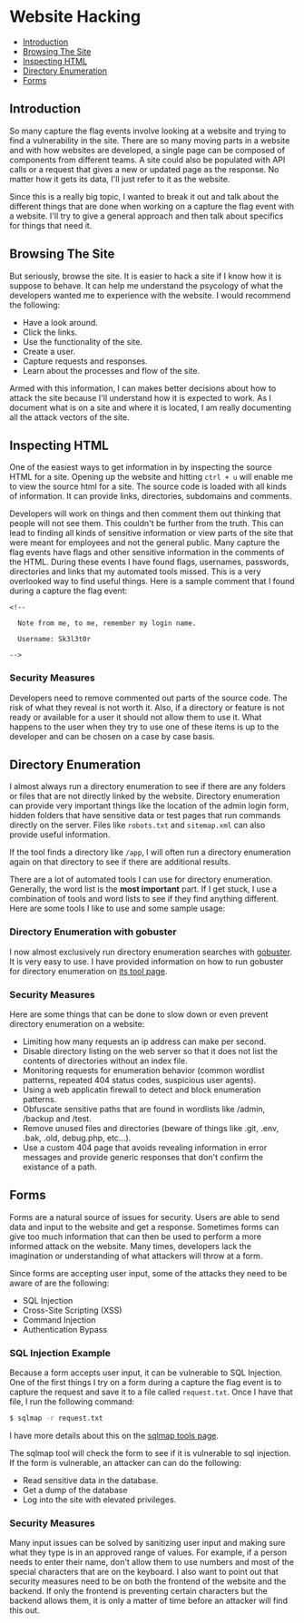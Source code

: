 # Website Hacking

- [Introduction](#introduction)
- [Browsing The Site](#browsing-the-site)
- [Inspecting HTML](#inspecting-html)
- [Directory Enumeration](#directory-enumeration)
- [Forms](#forms)

## Introduction

So many capture the flag events involve looking at a website and trying to find a vulnerability in the site. There are so many moving parts in a website and with how websites are developed, a single page can be composed of components from different teams. A site could also be populated with API calls or a request that gives a new or updated page as the response. No matter how it gets its data, I'll just refer to it as the website.

Since this is a really big topic, I wanted to break it out and talk about the different things that are done when working on a capture the flag event with a website. I'll try to give a general approach and then talk about specifics for things that need it.

## Browsing The Site

But seriously, browse the site. It is easier to hack a site if I know how it is suppose to behave. It can help me understand the psycology of what the developers wanted me to experience with the website. I would recommend the following:

- Have a look around.
- Click the links.
- Use the functionality of the site.
- Create a user.
- Capture requests and responses.
- Learn about the processes and flow of the site.

Armed with this information, I can makes better decisions about how to attack the site because I'll understand how it is expected to work. As I document what is on a site and where it is located, I am really documenting all the attack vectors of the site.

## Inspecting HTML

One of the easiest ways to get information in by inspecting the source HTML for a site. Opening up the website and hitting `ctrl + u` will enable me to view the source html for a site. The source code is loaded with all kinds of information. It can provide links, directories, subdomains and comments.

Developers will work on things and then comment them out thinking that people will not see them. This couldn't be further from the truth. This can lead to finding all kinds of sensitive information or view parts of the site that were meant for employees and not the general public. Many capture the flag events have flags and other sensitive information in the comments of the HTML. During these events I have found flags, usernames, passwords, directories and links that my automated tools missed. This is a very overlooked way to find useful things. Here is a sample comment that I found during a capture the flag event:

```text
<!--

  Note from me, to me, remember my login name.

  Username: Sk3l3t0r

-->
```

### Security Measures

Developers need to remove commented out parts of the source code. The risk of what they reveal is not worth it. Also, if a directory or feature is not ready or available for a user it should not allow them to use it. What happens to the user when they try to use one of these items is up to the developer and can be chosen on a case by case basis.

## Directory Enumeration

I almost always run a directory enumeration to see if there are any folders or files that are not directly linked by the website. Directory enumeration can provide very important things like the location of the admin login form, hidden folders that have sensitive data or test pages that run commands directly on the server. Files like `robots.txt` and `sitemap.xml` can also provide useful information.

If the tool finds a directory like `/app`, I will often run a directory enumeration again on that directory to see if there are additional results.

There are a lot of automated tools I can use for directory enumeration. Generally, the word list is the **most important** part. If I get stuck, I use a combination of tools and word lists to see if they find anything different. Here are some tools I like to use and some sample usage:

### Directory Enumeration with gobuster

I now almost exclusively run directory enumeration searches with [gobuster](/tools/gobuster.md). It is very easy to use. I have provided information on how to run gobuster for directory enumeration on [its tool page](/tools/gobuster.md#directoryfile-dir-enumeration-mode).

### Security Measures

Here are some things that can be done to slow down or even prevent directory enumeration on a website:

- Limiting how many requests an ip address can make per second.
- Disable directory listing on the web server so that it does not list the contents of directories without an index file.
- Monitoring requests for enumeration behavior (common wordlist patterns, repeated 404 status codes, suspicious user agents).
- Using a web applicatin firewall to detect and block enumeration patterns.
- Obfuscate sensitive paths that are found in wordlists like /admin, /backup and /test.
- Remove unused files and directories (beware of things like .git, .env, .bak, .old, debug.php, etc...).
- Use a custom 404 page that avoids revealing information in error messages and provide generic responses that don't confirm the existance of a path.

## Forms

Forms are a natural source of issues for security. Users are able to send data and input to the website and get a response. Sometimes forms can give too much information that can then be used to perform a more informed attack on the website. Many times, developers lack the imagination or understanding of what attackers will throw at a form.

Since forms are accepting user input, some of the attacks they need to be aware of are the following:

- SQL Injection
- Cross-Site Scripting (XSS)
- Command Injection
- Authentication Bypass

### SQL Injection Example

Because a form accepts user input, it can be vulnerable to SQL Injection. One of the first things I try on a form during a capture the flag event is to capture the request and save it to a file called `request.txt`. Once I have that file, I run the following command:

```bash
$ sqlmap -r request.txt
```

I have more details about this on the [sqlmap tools page](/tools/sqlmap.md).

The sqlmap tool will check the form to see if it is vulnerable to sql injection. If the form is vulnerable, an attacker can can do the following:

- Read sensitive data in the database.
- Get a dump of the database
- Log into the site with elevated privileges.

### Security Measures

Many input issues can be solved by sanitizing user input and making sure what they type is in an approved range of values. For example, if a person needs to enter their name, don't allow them to use numbers and most of the special characters that are on the keyboard. I also want to point out that security measures need to be on both the frontend of the website and the backend. If only the frontend is preventing certain characters but the backend allows them, it is only a matter of time before an attacker will find this out.
